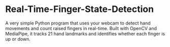 # Real-Time-Finger-State-Detection
A very simple Python program that uses your webcam to detect hand movements and count raised fingers in real-time. Built with OpenCV and MediaPipe, it tracks 21 hand landmarks and identifies whether each finger is up or down.

